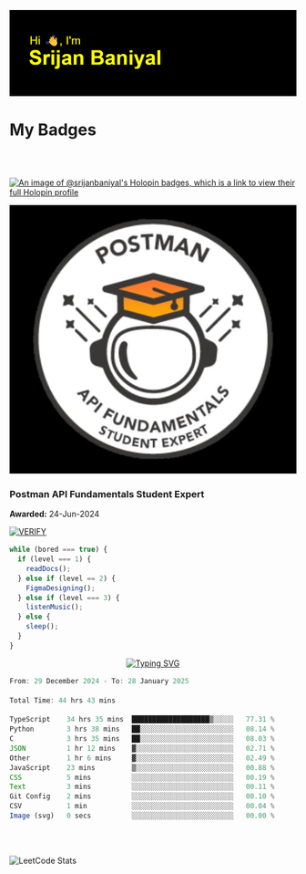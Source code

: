 ![Header](./header.png)

# My Badges

<Br />
<Br />

[![An image of @srijanbaniyal's Holopin badges, which is a link to view their full Holopin profile](https://holopin.me/srijanbaniyal)](https://holopin.io/@srijanbaniyal)

[![Postman API Fundamentals Student Expert](/Postman.jpeg)](https://api.badgr.io/public/assertions/r9BLLy0oTfKJBbkGuDI1zA)

### Postman API Fundamentals Student Expert

**Awarded:** 24-Jun-2024

[![VERIFY](https://img.shields.io/badge/VERIFY-blue)](https://badgecheck.io?url=https%3A%2F%2Fapi.badgr.io%2Fpublic%2Fassertions%2Fr9BLLy0oTfKJBbkGuDI1zA)

```javascript
while (bored === true) {
  if (level === 1) {
    readDocs();
  } else if (level == 2) {
    FigmaDesigning();
  } else if (level === 3) {
    listenMusic();
  } else {
    sleep();
  }
}
```

<p align="center">
  <a href="https://git.io/typing-svg"><img src="https://readme-typing-svg.demolab.com?font=Tilt+Prism&size=30&pause=1000&color=0FF75B&center=true&vCenter=true&width=800&height=80&lines=Time+spent+on+various+Programming+languages" alt="Typing SVG" /></a>
</p>

<!--START_SECTION:waka-->

```TypeScript
From: 29 December 2024 - To: 28 January 2025

Total Time: 44 hrs 43 mins

TypeScript    34 hrs 35 mins  ███████████████████▒░░░░░   77.31 %
Python        3 hrs 38 mins   ██░░░░░░░░░░░░░░░░░░░░░░░   08.14 %
C             3 hrs 35 mins   ██░░░░░░░░░░░░░░░░░░░░░░░   08.03 %
JSON          1 hr 12 mins    ▓░░░░░░░░░░░░░░░░░░░░░░░░   02.71 %
Other         1 hr 6 mins     ▓░░░░░░░░░░░░░░░░░░░░░░░░   02.49 %
JavaScript    23 mins         ▒░░░░░░░░░░░░░░░░░░░░░░░░   00.88 %
CSS           5 mins          ░░░░░░░░░░░░░░░░░░░░░░░░░   00.19 %
Text          3 mins          ░░░░░░░░░░░░░░░░░░░░░░░░░   00.11 %
Git Config    2 mins          ░░░░░░░░░░░░░░░░░░░░░░░░░   00.10 %
CSV           1 min           ░░░░░░░░░░░░░░░░░░░░░░░░░   00.04 %
Image (svg)   0 secs          ░░░░░░░░░░░░░░░░░░░░░░░░░   00.00 %
```

<!--END_SECTION:waka-->

<Br />
<Br />

![LeetCode Stats](https://leetcard.jacoblin.cool/Srijan-Baniyal?theme=dark&font=Rasa&ext=contest)
